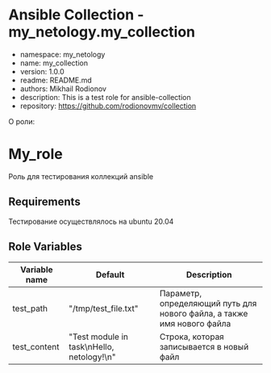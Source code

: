 # Ansible Collection - my_netology.my_collection

* namespace: my_netology
* name: my_collection
* version: 1.0.0
* readme: README.md
* authors: Mikhail Rodionov
* description: This is a test role for ansible-collection
* repository: https://github.com/rodionovmv/collection

О роли:

My_role
=========

Роль для тестирования коллекций ansible

Requirements
------------

Тестирование осуществлялось на ubuntu 20.04 

Role Variables
--------------

| Variable name | Default | Description |
|-----------------------|----------|-------------------------|
| test_path | "/tmp/test_file.txt" | Параметр, определяющий путь для нового файла, а также имя нового файла |
| test_content | "Test module in task\nHello, netology!\n" | Строка, которая записывается в новый файл |

